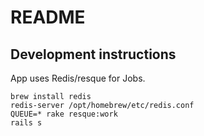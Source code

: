# README

## Development instructions
App uses Redis/resque for Jobs.

```
brew install redis
redis-server /opt/homebrew/etc/redis.conf
QUEUE=* rake resque:work
rails s
```
